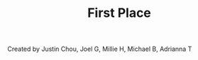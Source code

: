 ﻿---
title: First Place
intro: Creation
---

Created by Justin Chou, Joel G, Millie H, Michael B, Adrianna T
